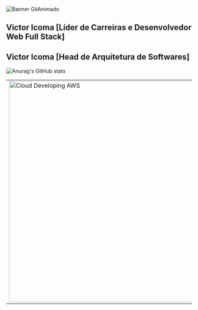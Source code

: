 ![Banner GitAnimado](https://user-images.githubusercontent.com/31005408/177214371-be5212c6-9b36-41eb-b442-803dc2611c8c.gif)

## Victor Icoma [Líder de Carreiras e Desenvolvedor Web Full Stack]
## Victor Icoma [Head de Arquitetura de Softwares]
![Anurag's GitHub stats](https://github-readme-stats.vercel.app/api?username=victoricoma&show_icons=true&theme=radical)
<table>
 <tr>
  <td>
   <img width="600" height="600" alt="Cloud Developing AWS" src="https://github.com/user-attachments/assets/45359cc8-7ae3-4011-801d-14767c9f3388" />
  </td>
  <td>
   <img width="600" height="600" alt="Machine Laening AWS" src="https://github.com/user-attachments/assets/fd819308-0d71-409d-b3b3-97631b4a3210" />
  </td>
 </tr>
</table>


 
